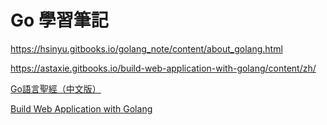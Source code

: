 # Go 學習筆記


https://hsinyu.gitbooks.io/golang_note/content/about_golang.html

https://astaxie.gitbooks.io/build-web-application-with-golang/content/zh/

[Go語言聖經（中文版）](https://wizardforcel.gitbooks.io/gopl-zh/content/)

[Build Web Application with Golang
](https://astaxie.gitbooks.io/build-web-application-with-golang/content/zh/)
